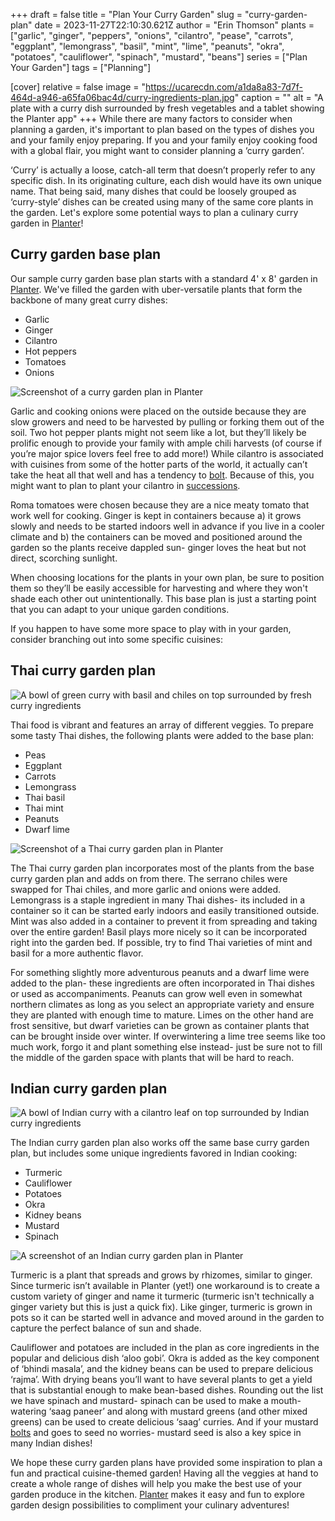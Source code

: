 +++
draft = false
title = "Plan Your Curry Garden"
slug = "curry-garden-plan"
date = 2023-11-27T22:10:30.621Z
author = "Erin Thomson"
plants = ["garlic", "ginger", "peppers", "onions", "cilantro", "pease", "carrots", "eggplant", "lemongrass", "basil", "mint", "lime", "peanuts", "okra", "potatoes", "cauliflower", "spinach", "mustard", "beans"]
series = ["Plan Your Garden"]
tags = ["Planning"]

[cover]
relative = false
image = "https://ucarecdn.com/a1da8a83-7d7f-464d-a946-a65fa06bac4d/curry-ingredients-plan.jpg"
caption = ""
alt = "A plate with a curry dish surrounded by fresh vegetables and a tablet showing the Planter app"
+++
While there are many factors to consider when planning a garden, it's important to plan based on the types of dishes you and your family enjoy preparing. If you and your family enjoy cooking food with a global flair, you might want to consider planning a ‘curry garden’.

‘Curry’ is actually a loose, catch-all term that doesn’t properly refer to any specific dish. In its originating culture, each dish would have its own unique name. That being said, many dishes that could be loosely grouped as ‘curry-style’ dishes can be created using many of the same core plants in the garden. Let's explore some potential ways to plan a culinary curry garden in [Planter](https://planter.garden/gardens)!

## Curry garden base plan

Our sample curry garden base plan starts with a standard 4' x 8' garden in [Planter](https://planter.garden/gardens). We've filled the garden with uber-versatile plants that form the backbone of many great curry dishes:

* Garlic
* Ginger
* Cilantro
* Hot peppers
* Tomatoes
* Onions

![Screenshot of a curry garden plan in Planter](https://ucarecdn.com/57faef8f-8836-4044-bc48-4482ccbf9f15/curry-garden.jpg)

Garlic and cooking onions were placed on the outside because they are slow growers and need to be harvested by pulling or forking them out of the soil. Two hot pepper plants might not seem like a lot, but they’ll likely be prolific enough to provide your family with ample chili harvests (of course if you’re major spice lovers feel free to add more!) While cilantro is associated with cuisines from some of the hotter parts of the world, it actually can’t take the heat all that well and has a tendency to [bolt](https://blog.planter.garden/posts/plant-bolting-a-seedy-situation/). Because of this, you might want to plan to plant your cilantro in [successions](https://blog.planter.garden/posts/succession-planting-for-nonstop-harvests/).

Roma tomatoes were chosen because they are a nice meaty tomato that work well for cooking. Ginger is kept in containers because a) it grows slowly and needs to be started indoors well in advance if you live in a cooler climate and b) the containers can be moved and positioned around the garden so the plants receive dappled sun- ginger loves the heat but not direct, scorching sunlight.

When choosing locations for the plants in your own plan, be sure to position them so they’ll be easily accessible for harvesting and where they won't shade each other out unintentionally. This base plan is just a starting point that you can adapt to your unique garden conditions. 

If you happen to have some more space to play with in your garden, consider branching out into some specific cuisines:

## Thai curry garden plan

![A bowl of green curry with basil and chiles on top surrounded by fresh curry ingredients](https://ucarecdn.com/8d814e2d-b0b3-41d6-a8de-e9c2b73931ca/green-curry.jpg)

Thai food is vibrant and features an array of different veggies. To prepare some tasty Thai dishes, the following plants were added to the base plan:

* Peas
* Eggplant
* Carrots
* Lemongrass
* Thai basil
* Thai mint
* Peanuts
* Dwarf lime

![Screenshot of a Thai curry garden plan in Planter](https://ucarecdn.com/16d0e53d-68f7-43ca-a435-e4b74a44d559/thai-curry-garden.jpg)

The Thai curry garden plan incorporates most of the plants from the base curry garden plan and adds on from there. The serrano chiles were swapped for Thai chiles, and more garlic and onions were added. Lemongrass is a staple ingredient in many Thai dishes- its included in a container so it can be started early indoors and easily transitioned outside. Mint was also added in a container to prevent it from spreading and taking over the entire garden! Basil plays more nicely so it can be incorporated right into the garden bed. If possible, try to find Thai varieties of mint and basil for a more authentic flavor. 

For something slightly more adventurous peanuts and a dwarf lime were added to the plan- these ingredients are often incorporated in Thai dishes or used as accompaniments. Peanuts can grow well even in somewhat northern climates as long as you select an appropriate variety and ensure they are planted with enough time to mature. Limes on the other hand are frost sensitive, but dwarf varieties can be grown as container plants that can be brought inside over winter. If overwintering a lime tree seems like too much work, forgo it and plant something else instead- just be sure not to fill the middle of the garden space with plants that will be hard to reach.

## Indian curry garden plan

![A bowl of Indian curry with a cilantro leaf on top surrounded by Indian curry ingredients](https://ucarecdn.com/454cd062-6ffc-40a7-ad7d-6292a274c4d0/indian-curry.jpg)

The Indian curry garden plan also works off the same base curry garden plan, but includes some unique ingredients favored in Indian cooking:

* Turmeric
* Cauliflower
* Potatoes
* Okra
* Kidney beans
* Mustard
* Spinach

![A screenshot of an Indian curry garden plan in Planter](https://ucarecdn.com/b8913139-4872-4db3-9dbc-001ae68beae4/indian-curry-garden.jpg)

Turmeric is a plant that spreads and grows by rhizomes, similar to ginger. Since turmeric isn’t available in Planter (yet!) one workaround is to create a custom variety of ginger and name it turmeric (turmeric isn't technically a ginger variety but this is just a quick fix). Like ginger, turmeric is grown in pots so it can be started well in advance and moved around in the garden to capture the perfect balance of sun and shade.

Cauliflower and potatoes are included in the plan as core ingredients in the popular and delicious dish ‘aloo gobi’. Okra is added as the key component of ‘bhindi masala’, and the kidney beans can be used to prepare delicious ‘rajma’. With drying beans you’ll want to have several plants to get a yield that is substantial enough to make bean-based dishes. Rounding out the list we have spinach and mustard- spinach can be used to make a mouth-watering ‘saag paneer’ and along with mustard greens (and other mixed greens) can be used to create delicious ‘saag’ curries. And if your mustard [bolts](https://blog.planter.garden/posts/plant-bolting-a-seedy-situation/) and goes to seed no worries- mustard seed is also a key spice in many Indian dishes!

We hope these curry garden plans have provided some inspiration to plan a fun and practical cuisine-themed garden! Having all the veggies at hand to create a whole range of dishes will help you make the best use of your garden produce in the kitchen. [Planter](https://planter.garden/gardens) makes it easy and fun to explore garden design possibilities to compliment your culinary adventures!